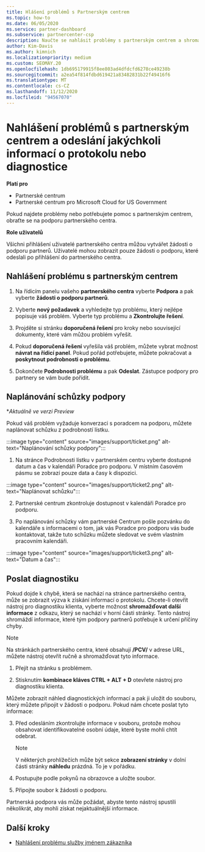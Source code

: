 ```yaml
---
title: Hlášení problémů s Partnerským centrem
ms.topic: how-to
ms.date: 06/05/2020
ms.service: partner-dashboard
ms.subservice: partnercenter-csp
description: Naučte se nahlásit problémy s partnerským centrem a shromažďovat diagnostické informace pro tým podpory pro partnery.
author: Kim-Davis
ms.author: kimnich
ms.localizationpriority: medium
ms.custom: SEOMAY.20
ms.openlocfilehash: 1db695179915f8ee803ad4dfdcfd6278ce49238b
ms.sourcegitcommit: a2ea54f814fdbd619421a83482831b22f49416f6
ms.translationtype: MT
ms.contentlocale: cs-CZ
ms.lasthandoff: 11/12/2020
ms.locfileid: "94567070"
---
```

# <a name="how-to-report-problems-with-partner-center-and-submit-any-log-or-diagnostics-information"></a>Nahlášení problémů s partnerským centrem a odeslání jakýchkoli informací o protokolu nebo diagnostice

**Platí pro**

- Partnerské centrum
- Partnerské centrum pro Microsoft Cloud for US Government

Pokud najdete problémy nebo potřebujete pomoc s partnerským centrem, obraťte se na podporu partnerského centra.

**Role uživatelů**

Všichni přihlášení uživatelé partnerského centra můžou vytvářet žádosti o podporu partnerů. Uživatelé mohou zobrazit pouze žádosti o podporu, které odeslali po přihlášení do partnerského centra.

## <a name="report-a-problem-with-the-partner-center"></a>Nahlášení problému s partnerským centrem

1. Na řídicím panelu vašeho **partnerského centra** vyberte **Podpora** a pak vyberte **žádosti o podporu partnerů**.

2. Vyberte **nový požadavek** a vyhledejte typ problému, který nejlépe popisuje váš problém. Vyberte typ problému a **Zkontrolujte řešení**.

3. Projděte si stránku **doporučená řešení** pro kroky nebo související dokumenty, které vám můžou problém vyřešit.

4. Pokud **doporučená řešení** vyřešila váš problém, můžete vybrat možnost **návrat na řídicí panel**. Pokud pořád potřebujete, můžete pokračovat a **poskytnout podrobnosti o problému**.

5. Dokončete **Podrobnosti problému** a pak **Odeslat**. Zástupce podpory pro partnery se vám bude pořídit.

## <a name="schedule-a-support-appointment"></a>Naplánování schůzky podpory 

**Aktuálně ve verzi Preview*

Pokud váš problém vyžaduje konverzaci s poradcem na podporu, můžete naplánovat schůzku z podrobností lístku.

:::image type="content" source="images/support/ticket.png" alt-text="Naplánování schůzky podpory":::

1.  Na stránce Podrobnosti lístku v partnerském centru vyberte dostupné datum a čas v kalendáři Poradce pro podporu. V místním časovém pásmu se zobrazí pouze data a časy k dispozici.

:::image type="content" source="images/support/ticket2.png" alt-text="Naplánovat schůzku":::

2. Partnerské centrum zkontroluje dostupnost v kalendáři Poradce pro podporu.

1. Po naplánování schůzky vám partnerské Centrum pošle pozvánku do kalendáře s informacemi o tom, jak vás Poradce pro podporu vás bude kontaktovat, takže tuto schůzku můžete sledovat ve svém vlastním pracovním kalendáři.

:::image type="content" source="images/support/ticket3.png" alt-text="Datum a čas":::

## <a name="send-diagnostics"></a>Poslat diagnostiku

Pokud dojde k chybě, která se nachází na stránce partnerského centra, může se zobrazit výzva k získání informací o protokolu. Chcete-li otevřít nástroj pro diagnostiku klienta, vyberte možnost **shromažďovat další informace** z odkazu, který se nachází v horní části stránky. Tento nástroj shromáždí informace, které tým podpory partnerů potřebuje k určení příčiny chyby. 

>[!NOTE]
>Na stránkách partnerského centra, které obsahují **/PCV/** v adrese URL, můžete nástroj otevřít ručně a shromažďovat tyto informace.

1. Přejít na stránku s problémem.

2. Stisknutím **kombinace kláves CTRL + ALT + D** otevřete nástroj pro diagnostiku klienta.

Můžete zobrazit náhled diagnostických informací a pak ji uložit do souboru, který můžete připojit v žádosti o podporu. Pokud nám chcete poslat tyto informace:

3. Před odesláním zkontrolujte informace v souboru, protože mohou obsahovat identifikovatelné osobní údaje, které byste mohli chtít odebrat.

    >[!NOTE]
    >V některých prohlížečích může být sekce **zobrazení stránky** v dolní části stránky **náhledu** prázdná. To je v pořádku.

4. Postupujte podle pokynů na obrazovce a uložte soubor.

5. Připojte soubor k žádosti o podporu.

Partnerská podpora vás může požádat, abyste tento nástroj spustili několikrát, aby mohli získat nejaktuálnější informace.

## <a name="next-steps"></a>Další kroky

- [Nahlášení problému služby jménem zákazníka](report-problems-on-behalf-of-a-customer.md)